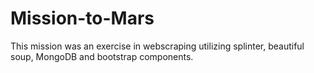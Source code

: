 # Mission-to-Mars

This mission was an exercise in webscraping utilizing splinter, beautiful soup, MongoDB and bootstrap components. 

